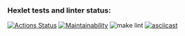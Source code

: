 ### Hexlet tests and linter status:

[![Actions Status](https://github.com/Kimpa4i/frontend-project-lvl1/workflows/hexlet-check/badge.svg)](https://github.com/Kimpa4i/frontend-project-lvl1/actions)
[![Maintainability](https://api.codeclimate.com/v1/badges/a99a88d28ad37a79dbf6/maintainability)](https://codeclimate.com/github/codeclimate/codeclimate/maintainability)
![make lint](https://github.com/Kimpa4i/frontend-project-lvl1/actions/workflows/make-lint.yml/badge.svg)
[![asciicast](https://asciinema.org/a/hwMvIB0PkU1GyH8AMMPA2rSJL.svg)](https://asciinema.org/a/hwMvIB0PkU1GyH8AMMPA2rSJL)